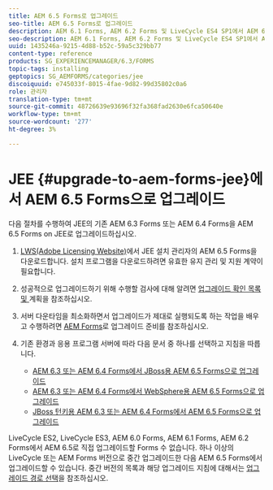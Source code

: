 ```yaml
---
title: AEM 6.5 Forms로 업그레이드
seo-title: AEM 6.5 Forms로 업그레이드
description: AEM 6.1 Forms, AEM 6.2 Forms 및 LiveCycle ES4 SP1에서 AEM 6.3 Forms으로 직접 업그레이드할 수 있습니다.
seo-description: AEM 6.1 Forms, AEM 6.2 Forms 및 LiveCycle ES4 SP1에서 AEM 6.3 Forms으로 직접 업그레이드할 수 있습니다.
uuid: 1435246a-9215-4d88-b52c-59a5c329bb77
content-type: reference
products: SG_EXPERIENCEMANAGER/6.3/FORMS
topic-tags: installing
geptopics: SG_AEMFORMS/categories/jee
discoiquuid: e745033f-8015-4fae-9d82-99d35802c0a6
role: 관리자
translation-type: tm+mt
source-git-commit: 48726639e93696f32fa368fad2630e6fca50640e
workflow-type: tm+mt
source-wordcount: '277'
ht-degree: 3%

---
```



# JEE {#upgrade-to-aem-forms-jee}에서 AEM 6.5 Forms으로 업그레이드

다음 절차를 수행하여 JEE의 기존 AEM 6.3 Forms 또는 AEM 6.4 Forms을 AEM 6.5 Forms on JEE로 업그레이드하십시오.

1. [LWS(Adobe Licensing Website)](https://licensing.adobe.com/)에서 JEE 설치 관리자의 AEM 6.5 Forms을 다운로드합니다. 설치 프로그램을 다운로드하려면 유효한 유지 관리 및 지원 계약이 필요합니다.
1. 성공적으로 업그레이드하기 위해 수행할 검사에 대해 알려면 [업그레이드 확인 목록 및 ](https://www.adobe.com/go/learn_aemfroms_upgrade_checklist_65) 계획을 참조하십시오.
1. 서버 다운타임을 최소화하면서 업그레이드가 제대로 실행되도록 하는 작업을 배우고 수행하려면 [AEM Forms](https://www.adobe.com/go/learn_aemforms_prepareupgrade_65)로 업그레이드 준비를 참조하십시오.
1. 기존 환경과 응용 프로그램 서버에 따라 다음 문서 중 하나를 선택하고 지침을 따릅니다.

   * [AEM 6.3 또는 AEM 6.4 Forms에서 JBoss용 AEM 6.5 Forms으로 업그레이드](http://www.adobe.com/go/learn_aemforms_upgradeJBoss_65)
   * [AEM 6.3 또는 AEM 6.4 Forms에서 WebSphere용 AEM 6.5 Forms으로 업그레이드](http://www.adobe.com/go/learn_aemforms_upgradeWebSphere_65)
   * [JBoss 턴키용 AEM 6.3 또는 AEM 6.4 Forms에서 AEM 6.5 Forms으로 업그레이드](http://www.adobe.com/go/learn_aemforms_upgradeTurnkey_65)

LiveCycle ES2, LiveCycle ES3, AEM 6.0 Forms, AEM 6.1 Forms, AEM 6.2 Forms에서 AEM 6.5로 직접 업그레이드할 Forms 수 없습니다. 하나 이상의 LiveCycle 또는 AEM Forms 버전으로 중간 업그레이드한 다음 AEM 6.5 Forms에서 업그레이드할 수 있습니다. 중간 버전의 목록과 해당 업그레이드 지침에 대해서는 [업그레이드 경로 선택](upgrade.md)을 참조하십시오.
